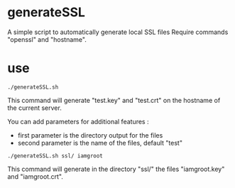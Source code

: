 # generateSSL

A simple script to automatically generate local SSL files
Require commands "openssl" and "hostname".

# use

```
./generateSSL.sh
```

This command will generate "test.key" and "test.crt" on the hostname of the current server.

You can add parameters for additional features :
- first parameter is the directory output for the files
- second parameter is the name of the files, default "test"

```
./generateSSL.sh ssl/ iamgroot
```
This command will generate in the directory "ssl/" the files "iamgroot.key" and "iamgroot.crt".



